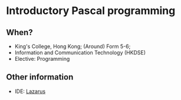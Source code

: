 # Introductory Pascal programming

## When?

* King's College, Hong Kong; (Around) Form 5-6;
* Information and Communication Technology (HKDSE)
* Elective: Programming

## Other information

* IDE: [Lazarus](https://www.lazarus-ide.org/)
